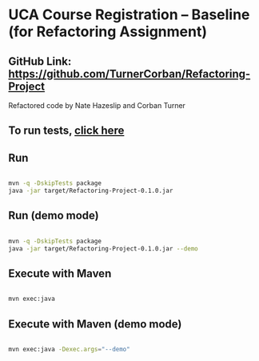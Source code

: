 # UCA Course Registration – Baseline (for Refactoring Assignment)
## GitHub Link: https://github.com/TurnerCorban/Refactoring-Project

Refactored code by Nate Hazeslip and Corban Turner

## To run tests, [click here](testing.md)

## Run
```bash

mvn -q -DskipTests package
java -jar target/Refactoring-Project-0.1.0.jar

```

## Run (demo mode)
```bash

mvn -q -DskipTests package
java -jar target/Refactoring-Project-0.1.0.jar --demo

```

## Execute with Maven
```bash

mvn exec:java

```

## Execute with Maven (demo mode)
```bash

mvn exec:java -Dexec.args="--demo"

```